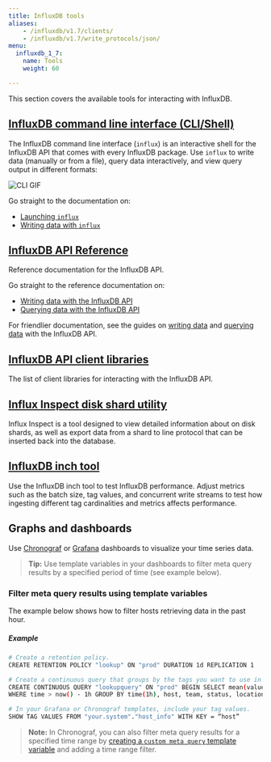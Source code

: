 ```yaml
---
title: InfluxDB tools
aliases:
    - /influxdb/v1.7/clients/
    - /influxdb/v1.7/write_protocols/json/
menu:
  influxdb_1_7:
    name: Tools
    weight: 60

---
```


This section covers the available tools for interacting with InfluxDB.

## [InfluxDB command line interface (CLI/Shell)](/influxdb/v1.7/tools/shell/)

The InfluxDB command line interface (`influx`) is an interactive shell for the
InfluxDB API that comes with every InfluxDB package.
Use `influx` to write data (manually or from a file), query data interactively,
and view query output in different formats:

![CLI GIF](/img/influxdb/cli-1.0-beta.gif)

Go straight to the documentation on:

* [Launching `influx`](/influxdb/v1.7/tools/shell/#launch-influx)
* [Writing data with `influx`](/influxdb/v1.7/tools/shell/#write-data-to-influxdb-with-insert)

## [InfluxDB API Reference](/influxdb/v1.7/tools/api/)

Reference documentation for the InfluxDB API.

Go straight to the reference documentation on:

* [Writing data with the InfluxDB API](/influxdb/v1.7/tools/api/#write-http-endpoint)
* [Querying data with the InfluxDB API](/influxdb/v1.7/tools/api/#query-http-endpoint)

For friendlier documentation, see the guides on
[writing data](/influxdb/v1.7/guides/writing_data/) and
[querying data](/influxdb/v1.7/guides/querying_data/) with the InfluxDB API.

## [InfluxDB API client libraries](/influxdb/v1.7/tools/api_client_libraries/)

The list of client libraries for interacting with the InfluxDB API.

## [Influx Inspect disk shard utility](/influxdb/v1.7/tools/influx_inspect/)

Influx Inspect is a tool designed to view detailed information about on disk shards, as well as export data from a shard to line protocol that can be inserted back into the database.

## [InfluxDB inch tool](/influxdb/v1.7/tools/inch/)

Use the InfluxDB inch tool to test InfluxDB performance. Adjust metrics such as the batch size, tag values, and concurrent write streams to test how ingesting different tag cardinalities and metrics affects performance.

## Graphs and dashboards

Use [Chronograf](/chronograf/latest/) or [Grafana](http://docs.grafana.org/datasources/influxdb/) dashboards to visualize your time series data.

> **Tip:** Use template variables in your dashboards to filter meta query results by a specified period of time (see example below).

### Filter meta query results using template variables

The example below shows how to filter hosts retrieving data in the past hour.

##### Example

```sh
# Create a retention policy.
CREATE RETENTION POLICY "lookup" ON "prod" DURATION 1d REPLICATION 1

# Create a continuous query that groups by the tags you want to use in your template variables.
CREATE CONTINUOUS QUERY "lookupquery" ON "prod" BEGIN SELECT mean(value) as value INTO "your.system"."host_info" FROM "cpuload"
WHERE time > now() - 1h GROUP BY time(1h), host, team, status, location END;

# In your Grafana or Chronograf templates, include your tag values.
SHOW TAG VALUES FROM "your.system"."host_info" WITH KEY = “host”
```

> **Note:** In Chronograf, you can also filter meta query results for a specified time range by [creating a `custom meta query` template variable](/chronograf/latest/guides/dashboard-template-variables/#create-custom-template-variables) and adding a time range filter.
